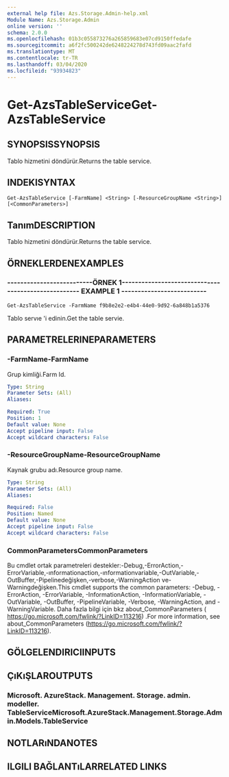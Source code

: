 ```yaml
---
external help file: Azs.Storage.Admin-help.xml
Module Name: Azs.Storage.Admin
online version: ''
schema: 2.0.0
ms.openlocfilehash: 01b3c055873276a265859683e07cd9150ffedafe
ms.sourcegitcommit: a6f2fc500242de6248224278d743fd09aac2fafd
ms.translationtype: MT
ms.contentlocale: tr-TR
ms.lasthandoff: 03/04/2020
ms.locfileid: "93934823"
---
```

# <span data-ttu-id="46f12-101">Get-AzsTableService</span><span class="sxs-lookup"><span data-stu-id="46f12-101">Get-AzsTableService</span></span>

## <span data-ttu-id="46f12-102">SYNOPSIS</span><span class="sxs-lookup"><span data-stu-id="46f12-102">SYNOPSIS</span></span>
<span data-ttu-id="46f12-103">Tablo hizmetini döndürür.</span><span class="sxs-lookup"><span data-stu-id="46f12-103">Returns the table service.</span></span>

## <span data-ttu-id="46f12-104">INDEKI</span><span class="sxs-lookup"><span data-stu-id="46f12-104">SYNTAX</span></span>

```
Get-AzsTableService [-FarmName] <String> [-ResourceGroupName <String>] [<CommonParameters>]
```

## <span data-ttu-id="46f12-105">Tanım</span><span class="sxs-lookup"><span data-stu-id="46f12-105">DESCRIPTION</span></span>
<span data-ttu-id="46f12-106">Tablo hizmetini döndürür.</span><span class="sxs-lookup"><span data-stu-id="46f12-106">Returns the table service.</span></span>

## <span data-ttu-id="46f12-107">ÖRNEKLERDEN</span><span class="sxs-lookup"><span data-stu-id="46f12-107">EXAMPLES</span></span>

### <span data-ttu-id="46f12-108">--------------------------ÖRNEK 1--------------------------</span><span class="sxs-lookup"><span data-stu-id="46f12-108">-------------------------- EXAMPLE 1 --------------------------</span></span>
```
Get-AzsTableService -FarmName f9b8e2e2-e4b4-44e0-9d92-6a848b1a5376
```

<span data-ttu-id="46f12-109">Tablo servıe 'i edinin.</span><span class="sxs-lookup"><span data-stu-id="46f12-109">Get the table servie.</span></span>

## <span data-ttu-id="46f12-110">PARAMETRELERINE</span><span class="sxs-lookup"><span data-stu-id="46f12-110">PARAMETERS</span></span>

### <span data-ttu-id="46f12-111">-FarmName</span><span class="sxs-lookup"><span data-stu-id="46f12-111">-FarmName</span></span>
<span data-ttu-id="46f12-112">Grup kimliği.</span><span class="sxs-lookup"><span data-stu-id="46f12-112">Farm Id.</span></span>

```yaml
Type: String
Parameter Sets: (All)
Aliases: 

Required: True
Position: 1
Default value: None
Accept pipeline input: False
Accept wildcard characters: False
```

### <span data-ttu-id="46f12-113">-ResourceGroupName</span><span class="sxs-lookup"><span data-stu-id="46f12-113">-ResourceGroupName</span></span>
<span data-ttu-id="46f12-114">Kaynak grubu adı.</span><span class="sxs-lookup"><span data-stu-id="46f12-114">Resource group name.</span></span>

```yaml
Type: String
Parameter Sets: (All)
Aliases: 

Required: False
Position: Named
Default value: None
Accept pipeline input: False
Accept wildcard characters: False
```

### <span data-ttu-id="46f12-115">CommonParameters</span><span class="sxs-lookup"><span data-stu-id="46f12-115">CommonParameters</span></span>
<span data-ttu-id="46f12-116">Bu cmdlet ortak parametreleri destekler:-Debug,-ErrorAction,-ErrorVariable,-ınformationaction,-ınformationvariable,-OutVariable,-OutBuffer,-Pipelinedeğişken,-verbose,-WarningAction ve-Warningdeğişken.</span><span class="sxs-lookup"><span data-stu-id="46f12-116">This cmdlet supports the common parameters: -Debug, -ErrorAction, -ErrorVariable, -InformationAction, -InformationVariable, -OutVariable, -OutBuffer, -PipelineVariable, -Verbose, -WarningAction, and -WarningVariable.</span></span> <span data-ttu-id="46f12-117">Daha fazla bilgi için bkz about_CommonParameters ( https://go.microsoft.com/fwlink/?LinkID=113216) .</span><span class="sxs-lookup"><span data-stu-id="46f12-117">For more information, see about_CommonParameters (https://go.microsoft.com/fwlink/?LinkID=113216).</span></span>

## <span data-ttu-id="46f12-118">GÖLGELENDIRICI</span><span class="sxs-lookup"><span data-stu-id="46f12-118">INPUTS</span></span>

## <span data-ttu-id="46f12-119">ÇıKıŞLAR</span><span class="sxs-lookup"><span data-stu-id="46f12-119">OUTPUTS</span></span>

### <span data-ttu-id="46f12-120">Microsoft. AzureStack. Management. Storage. admin. modeller. TableService</span><span class="sxs-lookup"><span data-stu-id="46f12-120">Microsoft.AzureStack.Management.Storage.Admin.Models.TableService</span></span>

## <span data-ttu-id="46f12-121">NOTLARıNDA</span><span class="sxs-lookup"><span data-stu-id="46f12-121">NOTES</span></span>

## <span data-ttu-id="46f12-122">ILGILI BAĞLANTıLAR</span><span class="sxs-lookup"><span data-stu-id="46f12-122">RELATED LINKS</span></span>

